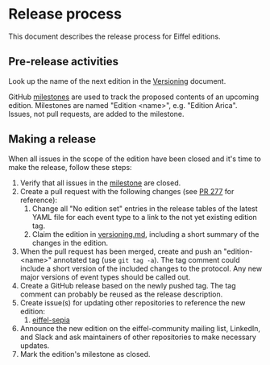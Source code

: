 <!---
   Copyright 2022 Axis Communications AB.
   For a full list of individual contributors, please see the commit history.

   Licensed under the Apache License, Version 2.0 (the "License");
   you may not use this file except in compliance with the License.
   You may obtain a copy of the License at

       http://www.apache.org/licenses/LICENSE-2.0

   Unless required by applicable law or agreed to in writing, software
   distributed under the License is distributed on an "AS IS" BASIS,
   WITHOUT WARRANTIES OR CONDITIONS OF ANY KIND, either express or implied.
   See the License for the specific language governing permissions and
   limitations under the License.
--->

# Release process

This document describes the release process for Eiffel editions.

## Pre-release activities

Look up the name of the next edition in the [Versioning](../eiffel-syntax-and-usage/versioning.md) document.

GitHub [milestones](https://github.com/eiffel-community/eiffel/milestones?state=open) are used to track the proposed contents of an upcoming edition. Milestones are named "Edition \<name>", e.g. "Edition Arica". Issues, not pull requests, are added to the milestone.

## Making a release

When all issues in the scope of the edition have been closed and it's time to make the release, follow these steps:

1.  Verify that all issues in the [milestone](https://github.com/eiffel-community/eiffel/milestones?state=open) are closed.
1.  Create a pull request with the following changes (see [PR 277](https://github.com/eiffel-community/eiffel/pull/277) for reference):
    1.  Change all "No edition set" entries in the release tables of the latest YAML file for each event type to a link to the not yet existing edition tag.
    1.  Claim the edition in [versioning.md](../eiffel-syntax-and-usage/versioning.md), including a short summary of the changes in the edition.
1.  When the pull request has been merged, create and push an "edition-\<name>" annotated tag (use `git tag -a`). The tag comment could include a short version of the included changes to the protocol. Any new major versions of event types should be called out.
1.  Create a GitHub release based on the newly pushed tag. The tag comment can probably be reused as the release description.
1.  Create issue(s) for updating other repositories to reference the new edition:
    1. [eiffel-sepia](https://github.com/eiffel-community/eiffel-sepia)
1.  Announce the new edition on the eiffel-community mailing list, LinkedIn, and Slack and ask maintainers of other repositories to make necessary updates.
1.  Mark the edition's milestone as closed.
